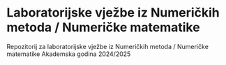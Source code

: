 # Laboratorijske vježbe iz Numeričkih metoda / Numeričke matematike
Repozitorij za laboratorijske vježbe iz Numeričkih metoda / Numeričke matematike
Akademska godina 2024/2025
